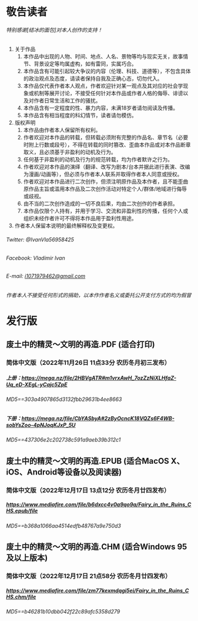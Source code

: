 # 敬告读者

###### *特别感谢[结冰的面包]对本人创作的支持！*
1. 关于作品
    1. 本作品中出现的人物、时间、地点、人名、景物等均与现实无关，故事情节、背景设定等均属虚构，如有雷同，实属巧合。
    2. 本作品含有可能引起较大争议的内容（伦理、科技、道德等），不包含具体的政治观点及态度，请读者保持自我及正确心态，切勿代入。
    3. 本作品仅代表作者本人观点，作者欢迎针对某一观点及其对应的社会学现象或机制等展开讨论，不接受任何针对本作品或作者人格的侮辱、诽谤以及对作者日常生活和工作的骚扰。
    4. 本作品含有一定程度的性、暴力内容，未满18岁者请勿阅读及传播。
    5. 本作品含有相当程度的科幻情节，读者请勿模仿。
2. 版权声明
    1. 本作品由作者本人保留所有权利。
    2. 作者欢迎对本作品的转载，但转载必须附有完整的作品名、章节名（必要时附上行数或段号），不得在转载的同时篡改、歪曲本作品或对本作品断章取义，且必须基于非盈利的动机及行为。
    3. 任何基于非盈利的动机及行为的规范转载，均为作者默许之行为。
    4. 作者欢迎对本作品的演绎（翻译、改写为剧本/台本并据此进行表演、改编为漫画/动画等），但必须与作者本人联系并取得作者本人同意或授权。
    5. 作者欢迎对本作品进行二次创作，但须注明原作品及本作者，且不能歪曲原作品主旨或滥用本作品及二次创作活动对特定个人/群体/地域进行侮辱或歧视。
    6. 由不当的二次创作造成的一切不良后果，均由二次创作的作者承担。
    7. 本作品仅限个人持有，并用于学习、交流和非盈利性的传播，任何个人或组织未经作者许可不得将本作品用于盈利性用途。
3. 作者本人保留本说明的最终解释权及变更权。

###### *Twitter: @IvanVla56958425*
###### *Facebook: Vladimir Ivan*
###### *E-mail: i1071979462@gmail.com*
###### *作者本人不接受任何形式的捐助，以本作作者名义或委托公开支付方式的均为假冒*

# 发行版
## 废土中的精灵～文明的再造.PDF (适合打印)
### 简体中文版（2022年11月26日 11点33分 农历冬月初三发布）
##### 上册：https://mega.nz/file/2HBVgATR#m1vrxAwH_7ozZzNiXLHfaZ-Uq_eD-XEgL-yCajc5ZpE
###### *MD5==303a4907865d3132fbb29631b4ee8663*
##### 下册：https://mega.nz/file/CbYASbyA#2zByOcncK18VQZs6F4WB-sobYsZoo-4pNJoqKJxP_5U
###### *MD5==437306e2c202738c591a9aeb39b312c1*
## 废土中的精灵～文明的再造.EPUB (适合MacOS X、iOS、Android等设备以及阅读器)
### 简体中文版（2022年12月17日 13点12分 农历冬月廿四发布）
##### https://www.mediafire.com/file/b6dxcc4v0q9qo9a/Fairy_in_the_Ruins_CHS.epub/file
###### *MD5==b368a1066aa4514edfb48767a9e750d3*
## 废土中的精灵～文明的再造.CHM (适合Windows 95及以上版本)
### 简体中文版（2022年12月17日 21点58分 农历冬月廿四发布）
##### https://www.mediafire.com/file/zm77kexmdqgi5ei/Fairy_in_the_Ruins_CHS.chm/file
###### *MD5==b46281b10dbb042f22c89afc5358d279*
